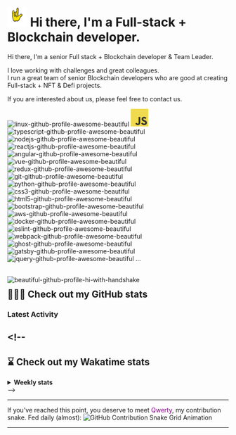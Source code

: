 # <img src="https://github.com/fbuireu/fbuireu/blob/master/assets/images/gifs/punk-horn.gif?raw=true" width="45px"> Hi there, I'm a Full-stack + Blockchain developer.

Hi there, I'm a senior Full stack + Blockchain developer & Team Leader.

I love working with challenges and great colleagues. <br>
I run a great team of senior Blockchain developers who are good at creating Full-stack + NFT & Defi projects.

If you are interested about us, please feel free to contact us.

<p align="left">
 <img src="https://www.vectorlogo.zone/logos/linux/linux-icon.svg" alt="linux-github-profile-awesome-beautiful" width="40" height="40"/> 
 <img src="https://raw.githubusercontent.com/voodootikigod/logo.js/master/js.png" alt="javascript-github-profile-awesome-beautiful" width="40" height="40"/> 
 <img src="https://www.vectorlogo.zone/logos/typescriptlang/typescriptlang-icon.svg" alt="typescript-github-profile-awesome-beautiful" width="40" height="40"/> 
 <img src="https://www.vectorlogo.zone/logos/nodejs/nodejs-icon.svg" alt="nodejs-github-profile-awesome-beautiful" width="40" height="40"/> 
 <img src="https://www.vectorlogo.zone/logos/reactjs/reactjs-icon.svg" alt="reactjs-github-profile-awesome-beautiful" width="40" height="40"/> 
 <img src="https://mdbcdn.b-cdn.net/wp-content/themes/mdbootstrap4/content/en/_mdb5/_assets/img/icons/angular.png" alt="angular-github-profile-awesome-beautiful" width="40" height="40" style="visibility: visible;">
 <img src="https://mdbcdn.b-cdn.net/wp-content/themes/mdbootstrap4/content/en/_mdb5/_assets/img/icons/vue.png" alt="vue-github-profile-awesome-beautiful" width="40" height="40" style="visibility: visible;">
 <img src="https://www.theconsolelogs.com/react/redux.svg" alt="redux-github-profile-awesome-beautiful" width="40" height="40"/> 
 <img src="https://www.vectorlogo.zone/logos/git-scm/git-scm-icon.svg" alt="git-github-profile-awesome-beautiful" width="40" height="40"/> 
 <img src="https://www.vectorlogo.zone/logos/python/python-icon.svg" alt="python-github-profile-awesome-beautiful" width="40" height="40"/> 
 <img src="https://img.icons8.com/color/344/css3.png" alt="css3-github-profile-awesome-beautiful" width="40" height="40"/> 
 <img src="https://img.icons8.com/color/344/html-5.png" alt="html5-github-profile-awesome-beautiful" width="40" height="40"/> 
 <img src="https://mdbcdn.b-cdn.net/wp-content/themes/mdbootstrap4/content/en/_mdb5/_assets/img/icons/bootstrap.png" alt="bootstrap-github-profile-awesome-beautiful" width="35" height="37" style="visibility: visible;">
 <img src="https://www.vectorlogo.zone/logos/amazon_aws/amazon_aws-icon.svg" alt="aws-github-profile-awesome-beautiful" width="40" height="40"/> 
 <img src="https://www.vectorlogo.zone/logos/docker/docker-icon.svg" alt="docker-github-profile-awesome-beautiful" width="40" height="40"/> 
 <img src="https://www.vectorlogo.zone/logos/eslint/eslint-icon.svg" alt="eslint-github-profile-awesome-beautiful" width="40" height="40"/> 
 <img src="https://www.vectorlogo.zone/logos/js_webpack/js_webpack-icon.svg" alt="webpack-github-profile-awesome-beautiful" width="40" height="40"/> 
 <img src="https://www.vectorlogo.zone/logos/ghost/ghost-icon.svg" alt="ghost-github-profile-awesome-beautiful" width="40" height="40"/> 
 <img src="https://www.vectorlogo.zone/logos/gatsbyjs/gatsbyjs-icon.svg" alt="gatsby-github-profile-awesome-beautiful" width="40" height="40"/>
 <img src="https://mdbcdn.b-cdn.net/wp-content/themes/mdbootstrap4/content/en/_mdb5/_assets/img/icons/jquery.png" alt="jquery-github-profile-awesome-beautiful" width="40" height="40" style="visibility: visible;">
 <span>...</span>
</p>
<br/>
<img align="left" src="https://github-readme-stats.vercel.app/api/top-langs/?username=Super-Smile&layout=compact&card_width=495px&border_radius=20px&show_icons=true&theme=" alt="beautiful-github-profile-hi-with-handshake"/>

## 👨🏻‍💻 Check out my GitHub stats

### Latest Activity

<!--START_SECTION:activity-->
<!-- 1. ❗️ Closed issue [#104](https://github.com/gautamkrishnar/blog-post-workflow/issues/104) in [gautamkrishnar/blog-post-workflow](https://github.com/gautamkrishnar/blog-post-workflow)
2. 🗣 Commented on [#104](https://github.com/gautamkrishnar/blog-post-workflow/issues/104) in [gautamkrishnar/blog-post-workflow](https://github.com/gautamkrishnar/blog-post-workflow)
3. 🗣 Commented on [#104](https://github.com/gautamkrishnar/blog-post-workflow/issues/104) in [gautamkrishnar/blog-post-workflow](https://github.com/gautamkrishnar/blog-post-workflow)
4. ❗️ Opened issue [#235](https://github.com/anmol098/waka-readme-stats/issues/235) in [anmol098/waka-readme-stats](https://github.com/anmol098/waka-readme-stats)
5. ❗️ Opened issue [#104](https://github.com/gautamkrishnar/blog-post-workflow/issues/104) in [gautamkrishnar/blog-post-workflow](https://github.com/gautamkrishnar/blog-post-workflow) -->
<!--END_SECTION:activity-->

<!-- <details>
  <summary><strong>Top Contributions & Streak</strong></summary>
  <a href="https://github.com/gatsbyjs/gatsby/pull/33261" target="__blank">
  <img src="https://github-readme-stats.vercel.app/api/pin/?username=fbuireu&repo=gatsby&theme=onedark&hide_border=true"
       alt="Gatsby" />
  </a>
  <a href="https://github.com/netlify/netlify-cms/pull/3412" target="__blank">
    <img src="https://github-readme-stats.vercel.app/api/pin/?username=fbuireu&repo=netlify-cms&theme=onedark&hide_border=true"
         alt="Netlify CMS" />
  </a>
  <img src="https://activity-graph.herokuapp.com/graph?username=fbuireu&theme=github&bg_color=282c34&line=c3a875&point=d77077&hide_border=true"
       alt="Ferran Buireu's Monthly GitHub Contribution Grap" />
  <img src="https://github-readme-streak-stats.herokuapp.com/?user=fbuireu&theme=onedark&hide_border=true"
       alt="Ferran Buireu's GitHub Streak" />
</details>     -->
<!--
<details>
  <summary><strong>Languages & Stats</strong></summary>
  <img src="https://github-readme-stats.vercel.app/api?username=fbuireu&show_icons=true&theme=onedark&hide_border=true"
       alt="Ferran Buireu's GitHub stats" />
  <img src="https://github-readme-stats.vercel.app/api/top-langs/?username=fbuireu&show_icons=true&theme=onedark&hide_border=true"
       alt="Ferran Buireu's Top GitHub Languages" />
</details> -->

<!-- <details>
  <summary><strong>Trophies</strong></summary>
  <img src="https://github-profile-trophy.vercel.app/?username=ryo-ma&theme=onedark&no-frame=true"
       alt="Ferran Buireu's Top GitHub Languages" />
</details>     -->

## <!--

## ⌛ Check out my Wakatime stats

<details>
  <summary><strong>Weekly stats</strong></summary>

  <!--START_SECTION:waka-->

**I'm an Early 🐤**

```text
🌞 Morning    48 commits     █████░░░░░░░░░░░░░░░░░░░░   21.92%
🌆 Daytime    110 commits    ████████████░░░░░░░░░░░░░   50.23%
🌃 Evening    61 commits     ███████░░░░░░░░░░░░░░░░░░   27.85%
🌙 Night      0 commits      ░░░░░░░░░░░░░░░░░░░░░░░░░   0.0%

```

📅 **I'm Most Productive on Wednesday**

```text
Monday       29 commits     ███░░░░░░░░░░░░░░░░░░░░░░   13.24%
Tuesday      45 commits     █████░░░░░░░░░░░░░░░░░░░░   20.55%
Wednesday    57 commits     ██████░░░░░░░░░░░░░░░░░░░   26.03%
Thursday     35 commits     ████░░░░░░░░░░░░░░░░░░░░░   15.98%
Friday       7 commits      ░░░░░░░░░░░░░░░░░░░░░░░░░   3.2%
Saturday     13 commits     █░░░░░░░░░░░░░░░░░░░░░░░░   5.94%
Sunday       33 commits     ███░░░░░░░░░░░░░░░░░░░░░░   15.07%

```

📊 **This Week I Spent My Time On**

```text
⌚︎ Time Zone: Europe/Madrid

💬 Programming Languages:
Dart                     23 hrs 27 mins      █████████████████████░░░░   86.43%
JavaScript               1 hr 43 mins        █░░░░░░░░░░░░░░░░░░░░░░░░   6.37%
SCSS                     1 hr 16 mins        █░░░░░░░░░░░░░░░░░░░░░░░░   4.67%
YAML                     17 mins             ░░░░░░░░░░░░░░░░░░░░░░░░░   1.08%
Markdown                 13 mins             ░░░░░░░░░░░░░░░░░░░░░░░░░   0.8%

🔥 Editors:
Android Studio           23 hrs 46 mins      ██████████████████████░░░   87.55%
WebStorm                 3 hrs 5 mins        ██░░░░░░░░░░░░░░░░░░░░░░░   11.39%
IntelliJ                 12 mins             ░░░░░░░░░░░░░░░░░░░░░░░░░   0.78%
VS Code                  4 mins              ░░░░░░░░░░░░░░░░░░░░░░░░░   0.27%

🐱‍💻 Projects:
Private Company Projects 23 hrs 46 mins      ██████████████████████░░░   87.55%
biancafiore              3 hrs 9 mins        ███░░░░░░░░░░░░░░░░░░░░░░   11.62%
fbuireu                  12 mins             ░░░░░░░░░░░░░░░░░░░░░░░░░   0.78%
Unknown Project          0 secs              ░░░░░░░░░░░░░░░░░░░░░░░░░   0.04%
flutter                  0 secs              ░░░░░░░░░░░░░░░░░░░░░░░░░   0.0%

💻 Operating System:
Mac                      23 hrs 46 mins      ██████████████████████░░░   87.55%
Windows                  3 hrs 22 mins       ███░░░░░░░░░░░░░░░░░░░░░░   12.45%

```

Last Updated on 28/10/2021

<!--END_SECTION:waka-->
</details>   -->

<!-- <details>
  <summary><strong>Overall Languages</strong></summary>
  <img src="https://github-readme-stats.vercel.app/api/wakatime?username=fbuireu&theme=onedark&layout=compact&hide_border=true"
       alt="Wakatime Overall Languages" />
</details>    -->

---

If you've reached this point, you deserve to meet <span style="color: purple">Qwerty</span>, my contribution snake. Fed daily (almost):
![GitHub Contribution Snake Grid Animation](https://raw.githubusercontent.com/fbuireu/fbuireu/snake-grid-animation/github-contribution-snake-grid-animation.svg)

<!-- <details>
  <summary>Wanna see more detailed charts?</summary>
  <details>
    <summary>Really, it's long. Are you sure?</summary>
    <details>
      <summary>Ok. This is the last. Here it goes</summary>
      <img src="assets/images/svg/github-metrics.svg" alt="Detailed GitHub statistics" />
    </details>
  </details>
</details> -->

---
